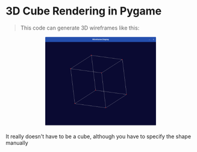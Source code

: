# 3D Cube Rendering in Pygame
> This code can generate 3D wireframes like this:

<div style='text-align: center;' align='center'>
    <img style='max-width: 300px;' src='sample.png'/>
</div>

It really doesn't have to be a cube, although you have to specify the shape manually
